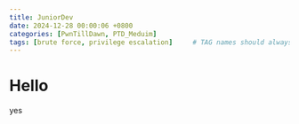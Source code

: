 ```yaml
---
title: JuniorDev
date: 2024-12-28 00:00:06 +0800
categories: [PwnTillDawn, PTD_Meduim]
tags: [brute force, privilege escalation]     # TAG names should always be lowercase
---
```


# Hello

yes